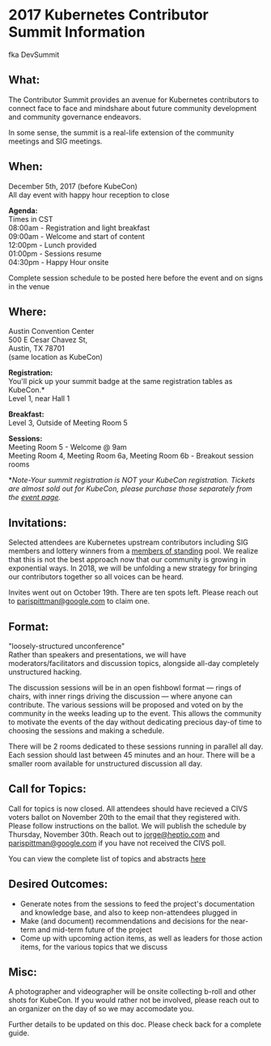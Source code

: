 # 2017 Kubernetes Contributor Summit Information  
fka DevSummit

## What:
The Contributor Summit provides an avenue for Kubernetes contributors to connect face to face and mindshare about future community development and community governance endeavors.

In some sense, the summit is a real-life extension of the community meetings and SIG meetings.

## When:
December 5th, 2017 (before KubeCon)  
All day event with happy hour reception to close  

**Agenda:**  
Times in CST   
08:00am - Registration and light breakfast  
09:00am - Welcome and start of content  
12:00pm - Lunch provided  
01:00pm - Sessions resume  
04:30pm - Happy Hour onsite  

Complete session schedule to be posted here before the event and on signs in the venue

## Where:
Austin Convention Center  
500 E Cesar Chavez St,   
Austin, TX 78701  
(same location as KubeCon)

**Registration:**  
You'll pick up your summit badge at the same registration tables as KubeCon.*  
Level 1, near Hall 1 

**Breakfast:**  
Level 3, Outside of Meeting Room 5  

**Sessions:**  
Meeting Room 5 - Welcome @ 9am  
Meeting Room 4, Meeting Room 6a, Meeting Room 6b - Breakout session rooms

*_Note-Your summit registration is NOT your KubeCon registration. Tickets are almost sold out for KubeCon, please purchase those separately from the [event page](http://events.linuxfoundation.org/events/kubecon-and-cloudnativecon-north-america/attend/register)._

## Invitations:
Selected attendees are Kubernetes upstream contributors including SIG members and lottery winners from a [members of standing](https://github.com/kubernetes/community/blob/master/community-membership.md) pool.
We realize that this is not the best approach now that our community is growing in exponential ways. In 2018, we will be unfolding a new strategy for bringing our contributors together so all voices can be heard. 

Invites went out on October 19th. There are ten spots left. Please reach out to parispittman@google.com to claim one. 

## Format:
"loosely-structured unconference"  
Rather than speakers and presentations, we will have moderators/facilitators and discussion topics, alongside all-day completely unstructured hacking.

The discussion sessions will be in an open fishbowl format — rings of chairs, with inner rings driving the discussion — where anyone can contribute. The various sessions will be proposed and voted on by the community in the weeks leading up to the event. This allows the community to motivate the events of the day without dedicating precious day-of time to choosing the sessions and making a schedule.

There will be 2 rooms dedicated to these sessions running in parallel all day. Each session should last between 45 minutes and an hour. There will be a smaller room available for unstructured discussion all day. 

## Call for Topics:
Call for topics is now closed. All attendees should have recieved a CIVS voters ballot on November 20th to the email that they registered with. Please follow instructions on the ballot. We will publish the schedule by Thursday, November 30th. Reach out to jorge@heptio.com and parispittman@google.com if you have not received the CIVS poll. 

You can view the complete list of topics and abstracts [here](https://docs.google.com/spreadsheets/d/1miMinwk3Cp_4KV0xj36gIT3XdN4JtDcnAhkLZxG-qCQ/edit?usp=sharing)

## Desired Outcomes:
* Generate notes from the sessions to feed the project's documentation and knowledge base, and also to keep non-attendees plugged in
* Make (and document) recommendations and decisions for the near-term and mid-term future of the project
* Come up with upcoming action items, as well as leaders for those action items, for the various topics that we discuss


## Misc:

A photographer and videographer will be onsite collecting b-roll and other shots for KubeCon. If you would rather not be involved, please reach out to an organizer on the day of so we may accomodate you.  

Further details to be updated on this doc. Please check back for a complete guide. 
